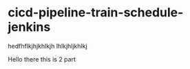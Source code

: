 # cicd-pipeline-train-schedule-jenkins

hedfhflkjhjkhlkjh
lhlkjhljkhlkj

Hello there this is 2 part
